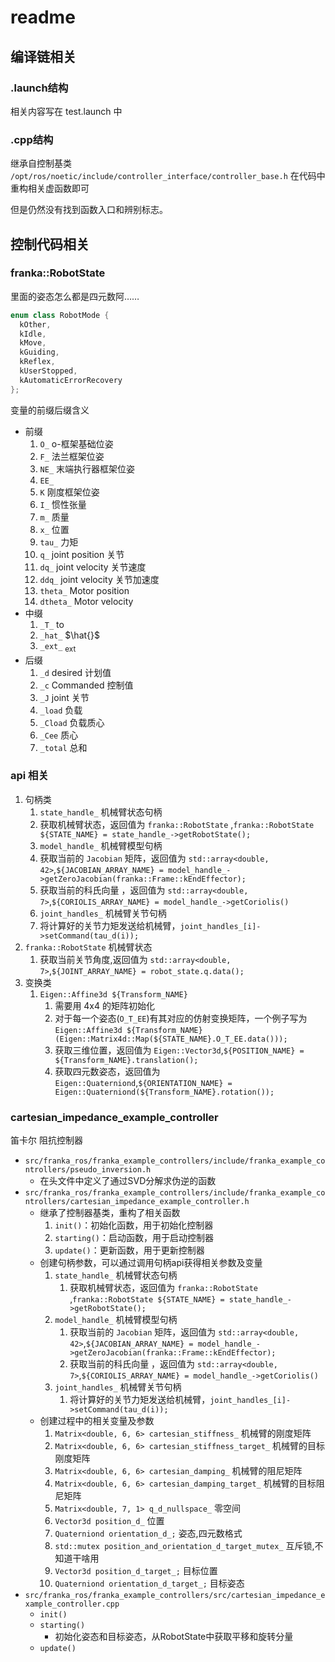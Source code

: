 # readme

## 编译链相关

### .launch结构

相关内容写在 test.launch 中

### .cpp结构

继承自控制基类 `/opt/ros/noetic/include/controller_interface/controller_base.h`
在代码中重构相关虚函数即可

但是仍然没有找到函数入口和辨别标志。

## 控制代码相关

### franka::RobotState

里面的姿态怎么都是四元数阿……

```cpp
enum class RobotMode {
  kOther,
  kIdle,
  kMove,
  kGuiding,
  kReflex,
  kUserStopped,
  kAutomaticErrorRecovery
};
```

变量的前缀后缀含义

- 前缀
  1. `O_` o-框架基础位姿
  2. `F_` 法兰框架位姿
  3. `NE_` 末端执行器框架位姿
  4. `EE_`
  5. `K` 刚度框架位姿
  6. `I_` 惯性张量
  7. `m_` 质量
  8. `x_` 位置
  9. `tau_` 力矩
  10. `q_` joint position 关节
  11. `dq_` joint velocity 关节速度
  12. `ddq_` joint velocity 关节加速度
  13. `theta_` Motor position
  14. `dtheta_` Motor velocity
- 中缀
  1. `_T_` to
  2. `_hat_` $\hat{}$
  3. `_ext_` $_{\text{ext}}$
- 后缀
  1. `_d` desired 计划值
  2. `_c` Commanded 控制值
  3. `_J` joint 关节
  4. `_load` 负载
  5. `_Cload` 负载质心
  6. `_Cee` 质心
  7. `_total` 总和

### api 相关

1. 句柄类
   1. `state_handle_` 机械臂状态句柄
   2. 获取机械臂状态，返回值为 `franka::RobotState` ,`franka::RobotState ${STATE_NAME} = state_handle_->getRobotState();`
   3. `model_handle_` 机械臂模型句柄
   4. 获取当前的 `Jacobian` 矩阵，返回值为 `std::array<double, 42>`,`${JACOBIAN_ARRAY_NAME} = model_handle_->getZeroJacobian(franka::Frame::kEndEffector);`
   5. 获取当前的科氏向量 ，返回值为 `std::array<double, 7>`,`${CORIOLIS_ARRAY_NAME} = model_handle_->getCoriolis()`
   6. `joint_handles_` 机械臂关节句柄
   7. 将计算好的关节力矩发送给机械臂，`joint_handles_[i]->setCommand(tau_d(i));`
2. `franka::RobotState` 机械臂状态
   1. 获取当前关节角度,返回值为 `std::array<double, 7>`,`${JOINT_ARRAY_NAME} = robot_state.q.data();`
3. 变换类
   1. `Eigen::Affine3d ${Transform_NAME}`
      1. 需要用 4x4 的矩阵初始化
      2. 对于每一个姿态(`O_T_EE`)有其对应的仿射变换矩阵，一个例子写为 `Eigen::Affine3d ${Transform_NAME}(Eigen::Matrix4d::Map(${STATE_NAME}.O_T_EE.data()));`
      3. 获取三维位置，返回值为 `Eigen::Vector3d`,`${POSITION_NAME} = ${Transform_NAME}.translation();`
      4. 获取四元数姿态，返回值为 `Eigen::Quaterniond`,`${ORIENTATION_NAME} = Eigen::Quaterniond(${Transform_NAME}.rotation());`

### cartesian_impedance_example_controller

笛卡尔 阻抗控制器

- `src/franka_ros/franka_example_controllers/include/franka_example_controllers/pseudo_inversion.h`
  - 在头文件中定义了通过SVD分解求伪逆的函数
- `src/franka_ros/franka_example_controllers/include/franka_example_controllers/cartesian_impedance_example_controller.h`
  - 继承了控制器基类，重构了相关函数
    1. `init()`：初始化函数，用于初始化控制器
    2. `starting()`：启动函数，用于启动控制器
    3. `update()`：更新函数，用于更新控制器
  - 创建句柄参数，可以通过调用句柄api获得相关参数及变量
    1. `state_handle_` 机械臂状态句柄
       1. 获取机械臂状态，返回值为 `franka::RobotState` ,`franka::RobotState ${STATE_NAME} = state_handle_->getRobotState();`
    2. `model_handle_` 机械臂模型句柄
       1. 获取当前的 `Jacobian` 矩阵，返回值为 `std::array<double, 42>`,`${JACOBIAN_ARRAY_NAME} = model_handle_->getZeroJacobian(franka::Frame::kEndEffector);`
       2. 获取当前的科氏向量 ，返回值为 `std::array<double, 7>`,`${CORIOLIS_ARRAY_NAME} = model_handle_->getCoriolis()`
    3. `joint_handles_` 机械臂关节句柄
       1. 将计算好的关节力矩发送给机械臂，`joint_handles_[i]->setCommand(tau_d(i));`
  - 创建过程中的相关变量及参数
    1. `Matrix<double, 6, 6> cartesian_stiffness_` 机械臂的刚度矩阵
    2. `Matrix<double, 6, 6> cartesian_stiffness_target_` 机械臂的目标刚度矩阵
    3. `Matrix<double, 6, 6> cartesian_damping_` 机械臂的阻尼矩阵
    4. `Matrix<double, 6, 6> cartesian_damping_target_` 机械臂的目标阻尼矩阵
    5. `Matrix<double, 7, 1> q_d_nullspace_` 零空间
    6. `Vector3d position_d_` 位置
    7. `Quaterniond orientation_d_;` 姿态,四元数格式
    8. `std::mutex position_and_orientation_d_target_mutex_` 互斥锁,不知道干啥用
    9. `Vector3d position_d_target_;` 目标位置
    10. `Quaterniond orientation_d_target_;` 目标姿态
- `src/franka_ros/franka_example_controllers/src/cartesian_impedance_example_controller.cpp`
  - `init()`
  - `starting()`
    - 初始化姿态和目标姿态，从RobotState中获取平移和旋转分量
  - `update()`
